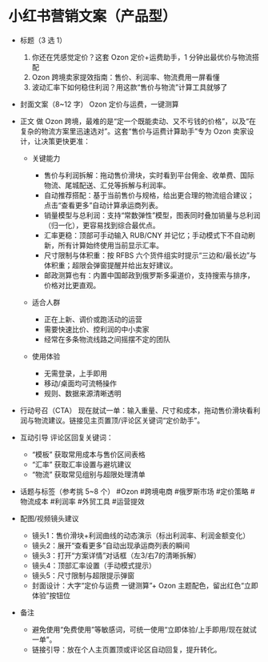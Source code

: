 # 小红书营销文案（产品型）

- 标题（3 选 1）
  1) 你还在凭感觉定价？这套 Ozon 定价+运费助手，1 分钟出最优价与物流搭配
  2) Ozon 跨境卖家提效指南：售价、利润率、物流费用一屏看懂
  3) 波动汇率下如何稳住利润？用这款“售价与物流”计算工具就够了

- 封面文案（8~12 字）
  Ozon 定价与运费，一键测算

- 正文
  做 Ozon 跨境，最难的是“定一个既能卖动、又不亏钱的价格”，以及“在复杂的物流方案里迅速选对”。这套“售价与运费计算助手”专为 Ozon 卖家设计，让决策更快更准：

  - 关键能力
    - 售价与利润拆解：拖动售价滑块，实时看到平台佣金、收单费、国际物流、尾城配送、汇兑等拆解与利润率。
    - 自动推荐搭配：基于当前售价与规格，给出更合理的物流组合建议；点击“查看更多”自动计算承运商列表。
    - 销量模型与总利润：支持“常数弹性”模型，图表同时叠加销量与总利润（归一化），更容易找到综合最优点。
    - 汇率更稳：顶部可手动输入 RUB/CNY 并记忆；手动模式下不自动刷新，所有计算始终使用当前显示汇率。
    - 尺寸限制与体积重：按 RFBS 六个货件组实时提示“三边和/最长边”与体积重；超限会弹窗提醒并给出友好建议。
    - 邮政测算也有：内置中国邮政到俄罗斯多渠道价，支持搜索与排序，价格对比更直观。

  - 适合人群
    - 正在上新、调价或跑活动的运营
    - 需要快速比价、控利润的中小卖家
    - 经常在多条物流线路之间摇摆不定的团队

  - 使用体验
    - 无需登录，上手即用
    - 移动/桌面均可流畅操作
    - 规则、数据来源清晰透明

- 行动号召（CTA）
  现在就试一单：输入重量、尺寸和成本，拖动售价滑块看利润与物流建议。链接见主页置顶/评论区关键词“定价助手”。

- 互动引导
  评论区回复关键词：
  - “模板” 获取常用成本与售价区间表格
  - “汇率” 获取汇率设置与避坑建议
  - “物流” 获取常见组别与超限处理清单

- 话题与标签（参考挑 5~8 个）
  #Ozon #跨境电商 #俄罗斯市场 #定价策略 #物流成本 #利润率 #外贸工具 #运营提效

- 配图/视频镜头建议
  - 镜头1：售价滑块+利润曲线的动态演示（标出利润率、利润金额变化）
  - 镜头2：展开“查看更多”自动出现承运商列表的瞬间
  - 镜头3：打开“方案详情”对话框（左3/右7的清晰拆解）
  - 镜头4：顶部汇率设置（手动模式提示）
  - 镜头5：尺寸限制与超限提示弹窗
  - 封面设计：大字“定价与运费 一键测算”+ Ozon 主题配色，留出红色“立即体验”按钮位

- 备注
  - 避免使用“免费使用”等敏感词，可统一使用“立即体验/上手即用/现在就试一单”。
  - 链接引导：放在个人主页置顶或评论区自动回复，提升转化。
